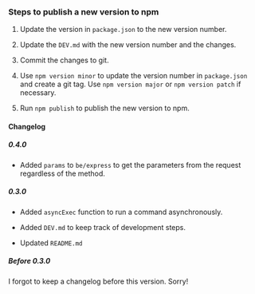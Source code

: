 ### Steps to publish a new version to npm

1. Update the version in `package.json` to the new version number.

2. Update the `DEV.md` with the new version number and the changes.

3. Commit the changes to git.

4. Use `npm version minor` to update the version number in `package.json` and create a git tag. Use `npm version major` or `npm version patch` if necessary.

5. Run `npm publish` to publish the new version to npm.

#### Changelog

##### 0.4.0

- Added `params` to `be/express` to get the parameters from the request regardless of the method.

##### 0.3.0

- Added `asyncExec` function to run a command asynchronously.
- Added `DEV.md` to keep track of development steps.

- Updated `README.md`

##### Before 0.3.0

I forgot to keep a changelog before this version. Sorry!
